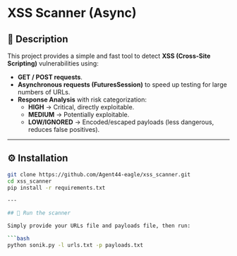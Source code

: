 # XSS Scanner (Async)

## 📌 Description
This project provides a simple and fast tool to detect **XSS (Cross-Site Scripting)** vulnerabilities using:
- **GET / POST requests**.
- **Asynchronous requests (FuturesSession)** to speed up testing for large numbers of URLs.
- **Response Analysis** with risk categorization:
  - **HIGH** → Critical, directly exploitable.
  - **MEDIUM** → Potentially exploitable.
  - **LOW/IGNORED** → Encoded/escaped payloads (less dangerous, reduces false positives).

---

## ⚙️ Installation

```bash
git clone https://github.com/Agent44-eagle/xss_scanner.git
cd xss_scanner
pip install -r requirements.txt

---

## 🚀 Run the scanner

Simply provide your URLs file and payloads file, then run:

```bash
python sonik.py -l urls.txt -p payloads.txt



